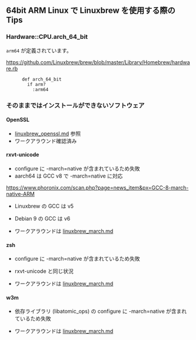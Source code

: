 
## 64bit ARM Linux で Linuxbrew を使用する際の Tips

### Hardware::CPU.arch_64_bit

`arm64` が定義されています。

https://github.com/Linuxbrew/brew/blob/master/Library/Homebrew/hardware.rb
````
      def arch_64_bit
        if arm?
          :arm64
````

### そのままではインストールができないソフトウェア

#### OpenSSL

- [linuxbrew_openssl.md](./linuxbrew_openssl.md) 参照
- ワークアラウンド確認済み

#### rxvt-unicode

- configure に -march=native が含まれているため失敗
- aarch64 は GCC v8 で -march=native に対応

https://www.phoronix.com/scan.php?page=news_item&px=GCC-8-march-native-ARM

- Linuxbrew の GCC は v5
- Debian 9 の GCC は v6

- ワークアラウンドは [linuxbrew_march.md](./linuxbrew_march.md)

#### zsh

- configure に -march=native が含まれているため失敗
- rxvt-unicode と同じ状況

- ワークアラウンドは [linuxbrew_march.md](./linuxbrew_march.md)

#### w3m

- 依存ライブラリ (libatomic_ops) の configure に -march=native が含まれているため失敗

- ワークアラウンドは [linuxbrew_march.md](./linuxbrew_march.md)
